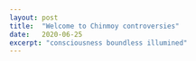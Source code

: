 ```yaml
---
layout: post
title:  "Welcome to Chinmoy controversies"
date:   2020-06-25
excerpt: "consciousness boundless illumined"
---
```

